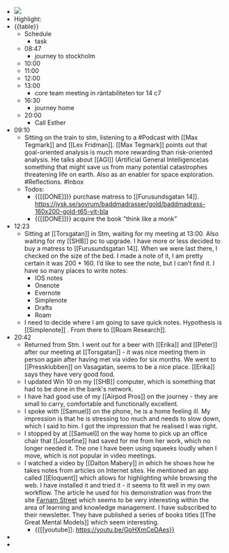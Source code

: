 - ![](https://firebasestorage.googleapis.com/v0/b/firescript-577a2.appspot.com/o/imgs%2Fapp%2FDavidsroam%2F5DaJgevuLq.png?alt=media&token=104d5eec-3c19-4749-b08b-dfd2509b01a7)
- Highlight:
- {{table}}
    - Schedule
        - task
    - 08:47
        - journey to stockholm
    - 10:00
    - 11:00
    - 12:00
    - 13:00
        - core team meeting in räntabiliteten tor 14 c7
    - 16:30
        - journey home
    - 20:00
        - Call Esther
- 09:10
    - Sitting on the train to stm, listening to a #Podcast with [[Max Tegmark]] and [[Lex Fridman]]. [[Max Tegmark]] points out that goal-oriented analysis is much more rewarding than risk-oriented analysis. He talks about [[AGI]] (Artificial General Intelligence)as something that might save us from many potential catastrophes threatening life on earth. Also as an enabler for space exploration. #Reflections. #Inbox
    - Todos:
        - {{[[DONE]]}} purchase matress to [[Furusundsgatan 14]]. https://jysk.se/sovrum/baddmadrasser/gold/baddmadrass-160x200-gold-t65-vit-bla
        - {{[[DONE]]}} acquire the book ”think like a monk”
- 12:23
    - Sitting at [[Torsgatan]] in Stm, waiting for my meeting at 13:00. Also waiting for my [[SHB]] pc to upgrade. I have more or less decided to buy a matress to [[Furusundsgatan 14]]. When we were last there, I checked on the size of the bed. I made a note of it, I am pretty certain it was 200 * 160. I’d like to see the note, but I can’t find it. I have so many places to write notes: 
        - IOS notes
        - Onenote
        - Evernote
        - Simplenote
        - Drafts
        - Roam
    - I need to decide where I am going to save quick notes. Hypothesis is [[Simplenote]] . From there to [[Roam Research]].
- 20:42
    - Returned from Stm. I went out for a beer with [[Erika]] and [[Peter]] after our meeting at [[Torsgatan]] - it was nice meeting them in person again after  having met via video for six months.  We went to [[Pressklubben]] on Vasagatan, seems to be a nice place. [[Erika]] says they have very good food.
    - I updated Win 10 on my [[SHB]] computer, which is something that had to be done in the bank's network.
    - I have had good use of my [[Airpod Pros]] on the journey - they are small to carry, comfortable and functionally excellent. 
    - I spoke with [[Samuel]] on the phone, he is a home feeling ill. My impression is that he is stressing too much and needs to slow down, which I said to him. I got the impression that he realised I was right.
    - I stopped by at [[Samuel]] on the way home to pick up an office chair that [[Josefine]] had saved for me from her work, which no longer needed it. The one I have been using squeeks loudly when I move, which is not popular in video meetings.
    - I watched a video by [[Dalton Mabery]] in which he shows how he takes notes from articles on Internet sites. He mentioned an app called [[Eloquent]] which allows for highlighting while browsing the web. I have installed it and tried it - it seems to fit well in my own workflow. The article he used for his demonstration was from the site [Farnam Street](https://fs.blog/) which seems to be very interesting within the area of learning  and knowledge management. I have subscribed to their newsletter. They have published a series of books titles [[The Great Mental Models]] which seem interesting.
        - {{[[youtube]]: https://youtu.be/GpHXmCeDAes}}
- 
-  
